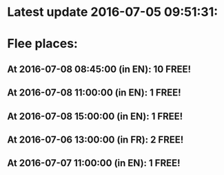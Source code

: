 # Latest update 2016-07-05 09:51:31:
# Flee places:
## At 2016-07-08 08:45:00 (in EN): 10 FREE!
## At 2016-07-08 11:00:00 (in EN): 1 FREE!
## At 2016-07-08 15:00:00 (in EN): 1 FREE!
## At 2016-07-06 13:00:00 (in FR): 2 FREE!
## At 2016-07-07 11:00:00 (in EN): 1 FREE!

